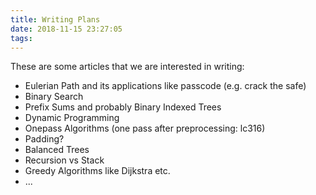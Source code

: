 ```yaml
---
title: Writing Plans
date: 2018-11-15 23:27:05
tags:
---
```


These are some articles that we are interested in writing:

+ Eulerian Path and its applications like passcode (e.g. crack the safe)
+ Binary Search
+ Prefix Sums and probably Binary Indexed Trees
+ Dynamic Programming
+ Onepass Algorithms (one pass after preprocessing: lc316)
+ Padding?
+ Balanced Trees
+ Recursion vs Stack
+ Greedy Algorithms like Dijkstra etc.
+ ...
